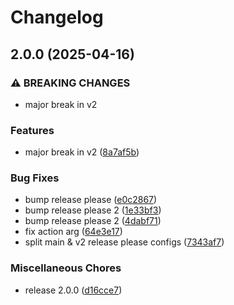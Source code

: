 # Changelog

## 2.0.0 (2025-04-16)


### ⚠ BREAKING CHANGES

* major break in v2

### Features

* major break in v2 ([8a7af5b](https://github.com/gazz/test-release-please/commit/8a7af5b4465374de57417612f3f3ca6586358e2b))


### Bug Fixes

* bump release please ([e0c2867](https://github.com/gazz/test-release-please/commit/e0c2867cce6af39397fe01c98453ce691dcd8dd8))
* bump release please 2 ([1e33bf3](https://github.com/gazz/test-release-please/commit/1e33bf33f9e1b2f91b25cb2b3acf7a772cb3509e))
* bump release please 2 ([4dabf71](https://github.com/gazz/test-release-please/commit/4dabf71364d5526a2bcb678414e4c256fdc75e53))
* fix action arg ([64e3e17](https://github.com/gazz/test-release-please/commit/64e3e1756985879e964bcad879687ef36076693a))
* split main & v2 release please configs ([7343af7](https://github.com/gazz/test-release-please/commit/7343af704836ddafffbbb26f6a84e7fa0876ed6e))


### Miscellaneous Chores

* release 2.0.0 ([d16cce7](https://github.com/gazz/test-release-please/commit/d16cce78786e3b019dcae8bdf34b4b37cee33fef))
